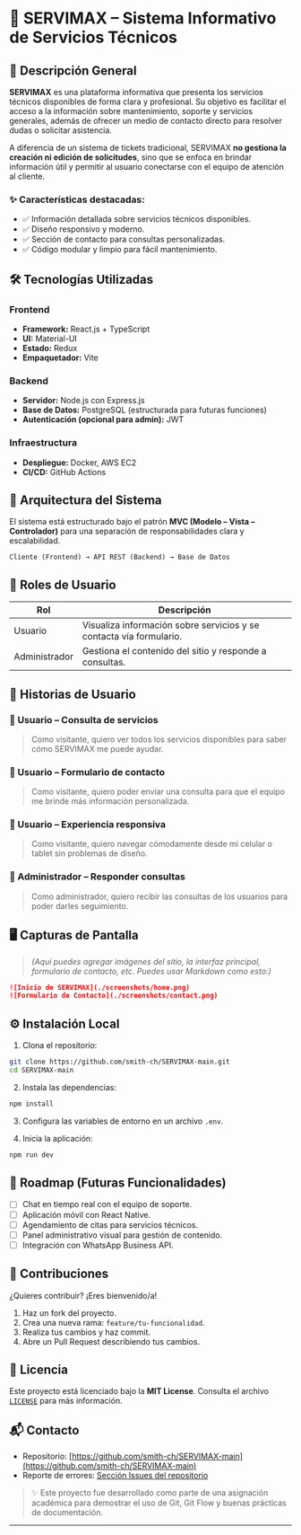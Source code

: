 # 🚀 SERVIMAX – Sistema Informativo de Servicios Técnicos

## 📌 Descripción General

**SERVIMAX** es una plataforma informativa que presenta los servicios técnicos disponibles de forma clara y profesional. Su objetivo es facilitar el acceso a la información sobre mantenimiento, soporte y servicios generales, además de ofrecer un medio de contacto directo para resolver dudas o solicitar asistencia.

A diferencia de un sistema de tickets tradicional, SERVIMAX **no gestiona la creación ni edición de solicitudes**, sino que se enfoca en brindar información útil y permitir al usuario conectarse con el equipo de atención al cliente.

### ✨ Características destacadas:
- ✅ Información detallada sobre servicios técnicos disponibles.
- ✅ Diseño responsivo y moderno.
- ✅ Sección de contacto para consultas personalizadas.
- ✅ Código modular y limpio para fácil mantenimiento.

## 🛠️ Tecnologías Utilizadas

### Frontend
- **Framework:** React.js + TypeScript  
- **UI:** Material-UI  
- **Estado:** Redux  
- **Empaquetador:** Vite  

### Backend
- **Servidor:** Node.js con Express.js  
- **Base de Datos:** PostgreSQL (estructurada para futuras funciones)  
- **Autenticación (opcional para admin):** JWT  

### Infraestructura
- **Despliegue:** Docker, AWS EC2  
- **CI/CD:** GitHub Actions  

## 🧩 Arquitectura del Sistema

El sistema está estructurado bajo el patrón **MVC (Modelo – Vista – Controlador)** para una separación de responsabilidades clara y escalabilidad.

```
Cliente (Frontend) → API REST (Backend) → Base de Datos
```

## 👥 Roles de Usuario

| Rol           | Descripción                                                                 |
|----------------|------------------------------------------------------------------------------|
| Usuario        | Visualiza información sobre servicios y se contacta vía formulario.         |
| Administrador  | Gestiona el contenido del sitio y responde a consultas.                     |

## 🧪 Historias de Usuario

### 📌 Usuario – Consulta de servicios
> Como visitante, quiero ver todos los servicios disponibles para saber cómo SERVIMAX me puede ayudar.

### 📌 Usuario – Formulario de contacto
> Como visitante, quiero poder enviar una consulta para que el equipo me brinde más información personalizada.

### 📌 Usuario – Experiencia responsiva
> Como visitante, quiero navegar cómodamente desde mi celular o tablet sin problemas de diseño.

### 📌 Administrador – Responder consultas
> Como administrador, quiero recibir las consultas de los usuarios para poder darles seguimiento.

## 🖥️ Capturas de Pantalla

> *(Aquí puedes agregar imágenes del sitio, la interfaz principal, formulario de contacto, etc. Puedes usar Markdown como esto:)*

```markdown
![Inicio de SERVIMAX](./screenshots/home.png)
![Formulario de Contacto](./screenshots/contact.png)
```

## ⚙️ Instalación Local

1. Clona el repositorio:
```bash
git clone https://github.com/smith-ch/SERVIMAX-main.git
cd SERVIMAX-main
```

2. Instala las dependencias:
```bash
npm install
```

3. Configura las variables de entorno en un archivo `.env`.

4. Inicia la aplicación:
```bash
npm run dev
```

## 🔭 Roadmap (Futuras Funcionalidades)

- [ ] Chat en tiempo real con el equipo de soporte.
- [ ] Aplicación móvil con React Native.
- [ ] Agendamiento de citas para servicios técnicos.
- [ ] Panel administrativo visual para gestión de contenido.
- [ ] Integración con WhatsApp Business API.

## 🤝 Contribuciones

¿Quieres contribuir? ¡Eres bienvenido/a!

1. Haz un fork del proyecto.
2. Crea una nueva rama: `feature/tu-funcionalidad`.
3. Realiza tus cambios y haz commit.
4. Abre un Pull Request describiendo tus cambios.

## 📄 Licencia

Este proyecto está licenciado bajo la **MIT License**. Consulta el archivo [`LICENSE`](./LICENSE) para más información.


## 📬 Contacto

- Repositorio: [https://github.com/smith-ch/SERVIMAX-main](https://github.com/smith-ch/SERVIMAX-main)  
- Reporte de errores: [Sección Issues del repositorio](https://github.com/smith-ch/SERVIMAX-main/issues)

> ✨ Este proyecto fue desarrollado como parte de una asignación académica para demostrar el uso de Git, Git Flow y buenas prácticas de documentación.

---

